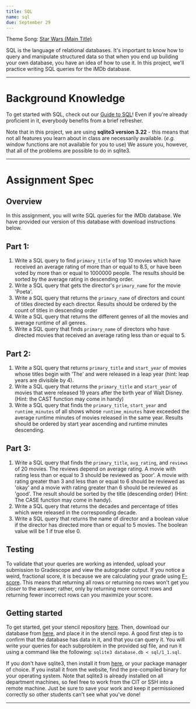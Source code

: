 ```yaml
---
title: SQL
name: sql
due: September 29
---
```


Theme Song: <a href="https://www.youtube.com/watch?v=_D0ZQPqeJkk&ab_channel=Coltsrock56">Star Wars (Main Title)</a>

SQL is the language of relational databases. It's important to know how to query and manipulate structured data so that when you end up building your own database, you have an idea of how to use it. In this project, we'll practice writing SQL queries for the iMDb database.

---

# Background Knowledge

To get started with SQL, check out our [Guide to SQL](../misc/sql_help)! Even if you're already proficient in it, everybody benefits from a brief refresher.

Note that in this project, we are using **sqlite3 version 3.22** - this means that not all features you learn about in class are necessarily available. (*e.g.* window functions are not available for you to use) We assure you, however, that all of the problems are possible to do in sqlite3.

---

# Assignment Spec

## Overview

In this assignment, you will write SQL queries for the iMDb database. We have provided our version of this database with download instructions below.


## Part 1:

1. Write a SQL query to find `primary_title` of top 10 movies which have received an average rating of more than or equal to 8.5, or have been voted by more than or equal to 1000000 people. The results should be sorted by the average rating in descending order.
2. Write a SQL query that gets the director's `primary_name` for the movie 'Poeta'.
3. Write a SQL query that returns the `primary_name` of directors and count of titles directed by each director. Results should be ordered by the count of titles in descending order
4. Write a SQL query that returns the different genres of all the movies and average runtime of all genres.
5. Write a SQL query that finds `primary_name` of directors who have directed movies that received an average rating less than or equal to 5. 


## Part 2:

1. Write a SQL query that returns `primary_title` and `start_year` of movies whose titles begin with 'The' and were released in a leap year (hint: leap years are divisible by 4). 
2. Write a SQL query that returns the `primary_title` and `start_year` of movies that were released 19 years after the birth year of Walt Disney. (Hint: the CAST function may come in handy)
3. Write a SQL query that finds the `primary_title`, `start_year` and `runtime_minutes` of all shows whose `runtime_minutes` have exceeded the average runtime minutes of movies released in the same year. Results should be ordered by start year ascending and runtime minutes descending.


## Part 3:

1. Write a SQL query that finds the `primary_title`, `avg_rating`, and `reviews` of 20 movies. The reviews depend on average rating. A movie with rating less than or equal to 3 should be reviewed as 'poor'. A movie with rating greater than 3 and less than or equal to 6 should be reviewed as 'okay' and a movie with rating greater than 6 should be reviewed as 'good'. The result should be sorted by the title (descending order) (Hint: The CASE function may come in handy).
2. Write a SQL query that returns the decades and percentage of titles which were released in the corresponding decade.
3. Write a SQL query that returns the name of director and a boolean value if the director has directed more than or equal to 5 movies. The boolean value will be 1 if true else 0.


## Testing

To validate that your queries are working as intended, upload your submission to Gradescope and view the autograder output. If you notice a weird, fractional score, it is because we are calculating your grade using [F-score](https://en.wikipedia.org/wiki/F-score). This means that returning all rows or returning no rows won't get you *closer* to the answer; rather, only by returning more correct rows and returning fewer incorrect rows can you maximize your score.


## Getting started

To get started, get your stencil repository [here](https://classroom.github.com/a/oTtIgL3O). Then, download our database from [here](https://drive.google.com/file/d/140R92oMODDNHn7hJHiWv-FDKuSCB6QWJ/view?usp=sharing), and place it in the stencil repo. A good first step is to confirm that the database has data in it, and that you can query it. You will write your queries for each subproblem in the provided sql file, and run it using a command like the following: `sqlite3 database.db < sql/1_1.sql`.

If you don't have sqlite3, then install it from [here](https://www.sqlite.org/download.html), or your package manager of choice. If you install it from the website, find the pre-compiled binary for your operating system. Note that sqlite3 is already installed on all department machines, so feel free to work from the CIT or SSH into a remote machine. Just be sure to save your work and keep it permissioned correctly so other students can't see what you've done!

---
